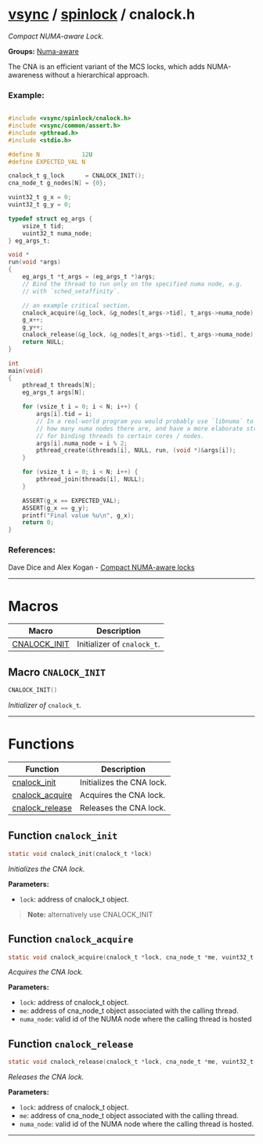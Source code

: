 #  [vsync](../README.md) / [spinlock](README.md) / cnalock.h
_Compact NUMA-aware Lock._ 

**Groups:** [Numa-aware](GROUP_numa_aware.md)

The CNA is an efficient variant of the MCS locks, which adds NUMA-awareness without a hierarchical approach.


### Example:



```c

#include <vsync/spinlock/cnalock.h>
#include <vsync/common/assert.h>
#include <pthread.h>
#include <stdio.h>

#define N            12U
#define EXPECTED_VAL N

cnalock_t g_lock      = CNALOCK_INIT();
cna_node_t g_nodes[N] = {0};

vuint32_t g_x = 0;
vuint32_t g_y = 0;

typedef struct eg_args {
    vsize_t tid;
    vuint32_t numa_node;
} eg_args_t;

void *
run(void *args)
{
    eg_args_t *t_args = (eg_args_t *)args;
    // Bind the thread to run only on the specified numa node, e.g.
    // with `sched_setaffinity`.

    // an example critical section.
    cnalock_acquire(&g_lock, &g_nodes[t_args->tid], t_args->numa_node);
    g_x++;
    g_y++;
    cnalock_release(&g_lock, &g_nodes[t_args->tid], t_args->numa_node);
    return NULL;
}

int
main(void)
{
    pthread_t threads[N];
    eg_args_t args[N];

    for (vsize_t i = 0; i < N; i++) {
        args[i].tid = i;
        // In a real-world program you would probably use `libnuma` to detect
        // how many numa nodes there are, and have a more elaborate strategy
        // for binding threads to certain cores / nodes.
        args[i].numa_node = i % 2;
        pthread_create(&threads[i], NULL, run, (void *)&args[i]);
    }

    for (vsize_t i = 0; i < N; i++) {
        pthread_join(threads[i], NULL);
    }

    ASSERT(g_x == EXPECTED_VAL);
    ASSERT(g_x == g_y);
    printf("Final value %u\n", g_x);
    return 0;
}
```




### References:
 Dave Dice and Alex Kogan - [Compact NUMA-aware locks](https://dl.acm.org/doi/10.1145/3302424.3303984) 

---
# Macros 

| Macro | Description |
|---|---|
| [CNALOCK_INIT](cnalock.h.md#macro-cnalock_init) | Initializer of `cnalock_t`.  |

##  Macro `CNALOCK_INIT`

```c
CNALOCK_INIT()
```

 
_Initializer of_ `cnalock_t`_._ 



---
# Functions 

| Function | Description |
|---|---|
| [cnalock_init](cnalock.h.md#function-cnalock_init) | Initializes the CNA lock.  |
| [cnalock_acquire](cnalock.h.md#function-cnalock_acquire) | Acquires the CNA lock.  |
| [cnalock_release](cnalock.h.md#function-cnalock_release) | Releases the CNA lock.  |

##  Function `cnalock_init`

```c
static void cnalock_init(cnalock_t *lock)
``` 
_Initializes the CNA lock._ 




**Parameters:**

- `lock`: address of cnalock_t object.


> **Note:** alternatively use CNALOCK_INIT 


##  Function `cnalock_acquire`

```c
static void cnalock_acquire(cnalock_t *lock, cna_node_t *me, vuint32_t numa_node)
``` 
_Acquires the CNA lock._ 




**Parameters:**

- `lock`: address of cnalock_t object. 
- `me`: address of cna_node_t object associated with the calling thread. 
- `numa_node`: valid id of the NUMA node where the calling thread is hosted 




##  Function `cnalock_release`

```c
static void cnalock_release(cnalock_t *lock, cna_node_t *me, vuint32_t numa_node)
``` 
_Releases the CNA lock._ 




**Parameters:**

- `lock`: address of cnalock_t object. 
- `me`: address of cna_node_t object associated with the calling thread. 
- `numa_node`: valid id of the NUMA node where the calling thread is hosted. 





---
